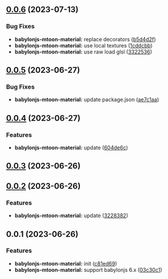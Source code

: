 ## [0.0.6](https://github.com/Spencer17x/arca/compare/babylonjs-mtoon-material@0.0.5...babylonjs-mtoon-material@0.0.6) (2023-07-13)


### Bug Fixes

* **babylonjs-mtoon-material:** replace decorators ([b5d4d2f](https://github.com/Spencer17x/arca/commit/b5d4d2f9a514831197a8b33b4632e992214184b6))
* **babylonjs-mtoon-material:** use local textures ([1cddcbb](https://github.com/Spencer17x/arca/commit/1cddcbbc42c5edbc80ae86321182b6152d23983a))
* **babylonjs-mtoon-material:** use raw load glsl ([3322536](https://github.com/Spencer17x/arca/commit/3322536afa856ead2e944c9db52c9e465efc67e1))



## [0.0.5](https://github.com/Spencer17x/arca/compare/babylonjs-mtoon-material@0.0.4...babylonjs-mtoon-material@0.0.5) (2023-06-27)


### Bug Fixes

* **babylonjs-mtoon-material:** update package.json ([ae7c1aa](https://github.com/Spencer17x/arca/commit/ae7c1aad42b5a9dc4f91508ad6a2d293f4b80392))



## [0.0.4](https://github.com/Spencer17x/arca/compare/babylonjs-mtoon-material@0.0.3...babylonjs-mtoon-material@0.0.4) (2023-06-27)


### Features

* **babylonjs-mtoon-material:** update ([604de6c](https://github.com/Spencer17x/arca/commit/604de6c940da25647bdff1c30d9b66208138a69f))



## [0.0.3](https://github.com/Spencer17x/arca/compare/babylonjs-mtoon-material@0.0.2...babylonjs-mtoon-material@0.0.3) (2023-06-26)



## [0.0.2](https://github.com/Spencer17x/arca/compare/babylonjs-mtoon-material@0.0.1...babylonjs-mtoon-material@0.0.2) (2023-06-26)


### Features

* **babylonjs-mtoon-material:** update ([3228382](https://github.com/Spencer17x/arca/commit/3228382dfd5f215c0b97dbb41315c8e2cc34b88d))



## 0.0.1 (2023-06-26)


### Features

* **babylonjs-mtoon-material:** init ([c81ed69](https://github.com/Spencer17x/arca/commit/c81ed69356d052dc62d83a71b763e931df5a8f72))
* **babylonjs-mtoon-material:** support babylonjs 6.x ([03c30c1](https://github.com/Spencer17x/arca/commit/03c30c1354c86771d437dc3b59be31c1588bf103))



